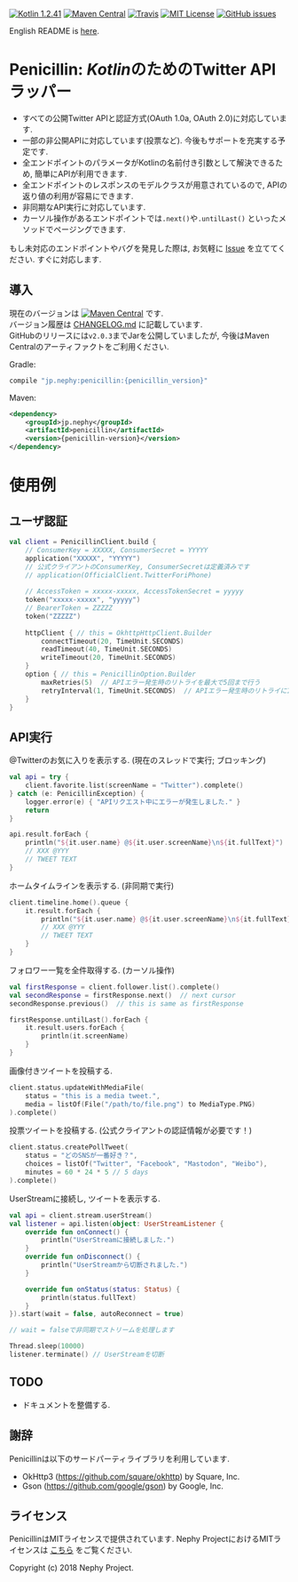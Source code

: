 [![Kotlin 1.2.41](https://img.shields.io/badge/Kotlin-1.2.41-blue.svg)](http://kotlinlang.org)
[![Maven Central](https://img.shields.io/maven-central/v/jp.nephy/penicillin.svg)](https://search.maven.org/#search%7Cga%7C1%7Cg%3A%22jp.nephy%22)
[![Travis](https://img.shields.io/travis/NephyProject/Penicillin.svg)](https://travis-ci.org/NephyProject/Penicillin/builds)
[![MIT License](https://img.shields.io/github/license/NephyProject/Penicillin.svg)](https://github.com/NephyProject/Penicillin/blob/master/LICENSE)
[![GitHub issues](https://img.shields.io/github/issues/NephyProject/Penicillin.svg)](https://github.com/NephyProject/Penicillin/issues)

English README is [here](https://github.com/NephyProject/Penicillin/blob/master/README_EN.md).  


Penicillin: *Kotlin*のためのTwitter API ラッパー
===========================

- すべての公開Twitter APIと認証方式(OAuth 1.0a, OAuth 2.0)に対応しています.
- 一部の非公開APIに対応しています(投票など). 今後もサポートを充実する予定です.
- 全エンドポイントのパラメータがKotlinの名前付き引数として解決できるため, 簡単にAPIが利用できます.
- 全エンドポイントのレスポンスのモデルクラスが用意されているので, APIの返り値の利用が容易にできます.
- 非同期なAPI実行に対応しています.
- カーソル操作があるエンドポイントでは`.next()`や`.untilLast()` といったメソッドでページングできます.

もし未対応のエンドポイントやバグを発見した際は, お気軽に [Issue](https://github.com/NephyProject/Penicillin/issues) を立ててください. すぐに対応します.

導入
-------
現在のバージョンは [![Maven Central](https://img.shields.io/maven-central/v/jp.nephy/penicillin.svg)](https://search.maven.org/#search%7Cga%7C1%7Cg%3A%22jp.nephy%22) です.  
バージョン履歴は [CHANGELOG.md](https://github.com/NephyProject/Penicillin/blob/master/CHANGELOG.md) に記載しています.  
GitHubのリリースには`v2.0.3`までJarを公開していましたが, 今後はMaven Centralのアーティファクトをご利用ください.

Gradle:
```groovy
compile "jp.nephy:penicillin:{penicillin_version}"
```

Maven:
```xml
<dependency>
    <groupId>jp.nephy</groupId>
    <artifactId>penicillin</artifactId>
    <version>{penicillin-version}</version>
</dependency>
```

使用例
=====

ユーザ認証
-------------
```kotlin
val client = PenicillinClient.build {
    // ConsumerKey = XXXXX, ConsumerSecret = YYYYY
    application("XXXXX", "YYYYY")
    // 公式クライアントのConsumerKey, ConsumerSecretは定義済みです
    // application(OfficialClient.TwitterForiPhone)
    
    // AccessToken = xxxxx-xxxxx, AccessTokenSecret = yyyyy
    token("xxxxx-xxxxx", "yyyyy")
    // BearerToken = ZZZZZ
    token("ZZZZZ")
    
    httpClient { // this = OkhttpHttpClient.Builder
        connectTimeout(20, TimeUnit.SECONDS)
        readTimeout(40, TimeUnit.SECONDS)
        writeTimeout(20, TimeUnit.SECONDS)
    }
    option { // this = PenicillinOption.Builder
        maxRetries(5)  // APIエラー発生時のリトライを最大で5回まで行う
        retryInterval(1, TimeUnit.SECONDS)  // APIエラー発生時のリトライに1秒間隔をあける
    }
}
```

API実行
-------------
@Twitterのお気に入りを表示する. (現在のスレッドで実行; ブロッキング)
```kotlin
val api = try {
    client.favorite.list(screenName = "Twitter").complete()
} catch (e: PenicillinException) {
    logger.error(e) { "APIリクエスト中にエラーが発生しました." }
    return
}

api.result.forEach {
    println("${it.user.name} @${it.user.screenName}\n${it.fullText}")
    // XXX @YYY
    // TWEET TEXT
}
```


ホームタイムラインを表示する. (非同期で実行)
```kotlin
client.timeline.home().queue {
    it.result.forEach {
        println("${it.user.name} @${it.user.screenName}\n${it.fullText}")
        // XXX @YYY
        // TWEET TEXT
    }
}
```


フォロワー一覧を全件取得する. (カーソル操作)
```kotlin
val firstResponse = client.follower.list().complete()
val secondResponse = firstResponse.next()  // next cursor
secondResponse.previous()  // this is same as firstResponse

firstResponse.untilLast().forEach {
    it.result.users.forEach {
        println(it.screenName)
    }
}
```


画像付きツイートを投稿する.
```kotlin
client.status.updateWithMediaFile(
    status = "this is a media tweet.",
    media = listOf(File("/path/to/file.png") to MediaType.PNG)
).complete()
```


投票ツイートを投稿する. (公式クライアントの認証情報が必要です！)
```kotlin
client.status.createPollTweet(
    status = "どのSNSが一番好き？",
    choices = listOf("Twitter", "Facebook", "Mastodon", "Weibo"),
    minutes = 60 * 24 * 5 // 5 days
).complete()
```


UserStreamに接続し, ツイートを表示する.
```kotlin
val api = client.stream.userStream()
val listener = api.listen(object: UserStreamListener {
    override fun onConnect() {
        println("UserStreamに接続しました.")
    }
    override fun onDisconnect() {
        println("UserStreamから切断されました.")
    }

    override fun onStatus(status: Status) {
        println(status.fullText)
    }
}).start(wait = false, autoReconnect = true)

// wait = falseで非同期でストリームを処理します

Thread.sleep(10000)
listener.terminate() // UserStreamを切断
```


TODO
-------
- ドキュメントを整備する.


謝辞
---------
Penicillinは以下のサードパーティライブラリを利用しています.
- OkHttp3 (https://github.com/square/okhttp) by Square, Inc.
- Gson (https://github.com/google/gson) by Google, Inc.


ライセンス
---------
PenicillinはMITライセンスで提供されています. Nephy ProjectにおけるMITライセンスは [こちら](https://nephy.jp/license/mit) をご覧ください.

Copyright (c) 2018 Nephy Project.
